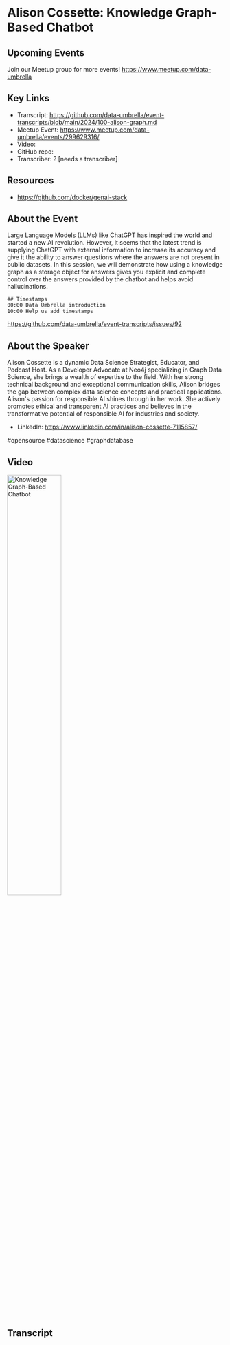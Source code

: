 # Alison Cossette:  Knowledge Graph-Based Chatbot

## Upcoming Events
Join our Meetup group for more events!
https://www.meetup.com/data-umbrella

## Key Links
- Transcript: https://github.com/data-umbrella/event-transcripts/blob/main/2024/100-alison-graph.md
- Meetup Event: https://www.meetup.com/data-umbrella/events/299629316/
- Video: 
- GitHub repo:
- Transcriber:  ? [needs a transcriber]

## Resources
- https://github.com/docker/genai-stack

## About the Event
Large Language Models (LLMs) like ChatGPT has inspired the world and started a new AI revolution. However, it seems that the latest trend is supplying ChatGPT with external information to increase its accuracy and give it the ability to answer questions where the answers are not present in public datasets. In this session, we will demonstrate how using a knowledge graph as a storage object for answers gives you explicit and complete control over the answers provided by the chatbot and helps avoid hallucinations.

```
## Timestamps
00:00 Data Umbrella introduction
10:00 Help us add timestamps
```

https://github.com/data-umbrella/event-transcripts/issues/92

## About the Speaker
Alison Cossette is a dynamic Data Science Strategist, Educator, and Podcast Host. As a Developer Advocate at Neo4j specializing in Graph Data Science, she brings a wealth of expertise to the field. With her strong technical background and exceptional communication skills, Alison bridges the gap between complex data science concepts and practical applications. Alison's passion for responsible AI shines through in her work. She actively promotes ethical and transparent AI practices and believes in the transformative potential of responsible AI for industries and society.

- LinkedIn: https://www.linkedin.com/in/alison-cossette-7115857/

#opensource #datascience #graphdatabase

## Video
<a href="http://www.youtube.com/watch?feature=player_embedded&v=bNIyGH91q_8" target="_blank"><img src="http://img.youtube.com/vi/bNIyGH91q_8/0.jpg"
alt="Knowledge Graph-Based Chatbot" width="50%" /></a>


## Transcript
